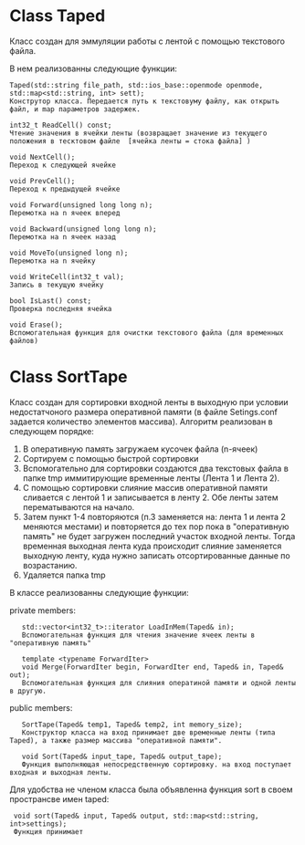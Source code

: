 # Class Taped
Класс создан для эммуляции работы с лентой с помощью текстового файла.

В нем реализованны следующие функции:

    Taped(std::string file_path, std::ios_base::openmode openmode, std::map<std::string, int> sett);
    Конструтор класса. Передается путь к текстовуму файлу, как открыть файл, и map параметров задержек. 

    int32_t ReadCell() const; 
    Чтение значения в ячейки ленты (возвращает значение из текущего положения в тесктовом файле  [ячейка ленты = стока файла] )
    
    void NextCell();
    Переход к следующей ячейке
    
    void PrevCell();
    Переход к предыдущей ячейке
    
    void Forward(unsigned long long n); 
    Перемотка на n ячеек вперед
    
    void Backward(unsigned long long n); 
    Перемотка на n ячеек назад
    
    void MoveTo(unsigned long n);
    Перемотка на n ячейку
    
    void WriteCell(int32_t val); 
    Запись в текущую ячейку
    
    bool IsLast() const; 
    Проверка последняя ячейка
    
    void Erase();
    Вспомогательная функция для очистки текстового файла (для временных файлов)

# Class SortTape
Класс создан для сортировки входной ленты в выходную при условии недостатчоного размера оперативной памяти (в файле Setings.conf задается количество элементов массива).
Алгоритм реализован в следующем порядке:
1) В оперативную память загружаем кусочек файла (n-ячеек)
2) Сортируем с помощью быстрой сортировки
3) Вспомогательно для сортировки создаются два текстовых файла в папке tmp иммитирующие временные ленты (Лента 1 и Лента 2).
4) С помощью сортировки слияние массив оперативной памяти сливается с лентой 1 и записывается в ленту 2. Обе ленты затем перематываются на начало. 
5) Затем пункт 1-4 повторяются (п.3 заменяется на: лента 1 и лента 2 меняются местами) и повторяется до тех пор пока в "оперативную память" не будет загружен последний участок входной ленты. Тогда временная выходная лента куда происходит слияние заменяется выходную ленту, куда нужно записать отсортированные данные по возрастанию.
6) Удаляется папка tmp

В классе реализованны следующие функции:

private members:

       std::vector<int32_t>::iterator LoadInMem(Taped& in);
       Вспомогательная функция для чтения значение ячеек ленты в "оперативную память"
   
       template <typename ForwardIter>  
       void Merge(ForwardIter begin, ForwardIter end, Taped& in, Taped& out);
       Вспомогательная функция для слияния оператиной памяти и одной ленты в другую.

public members:
   
       SortTape(Taped& temp1, Taped& temp2, int memory_size);
       Конструктор класса на вход принимает две временные ленты (типа Taped), а также размер массива "оперативной памяти".
   
       void Sort(Taped& input_tape, Taped& output_tape);
       Функция выполняющая непосредственную сортировку. на вход поступает входная и выходная ленты.

Для удобства не членом класса была объявленна функция sort в своем пространсве имен taped:

     void sort(Taped& input, Taped& output, std::map<std::string, int>settings);
     Функция принимает 
